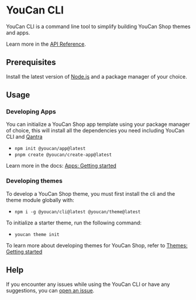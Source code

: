 # YouCan CLI

YouCan CLI is a command line tool to simplify building YouCan Shop themes and apps.

Learn more in the [API Reference](#).

## Prerequisites

Install the latest version of [Node.js](https://nodejs.org/en/download/) and a package manager of your choice.

## Usage

### Developing Apps

You can initialize a YouCan Shop app template using your package manager of choice, this will install all the dependencies you need including YouCan CLI and [Qantra](https://github.com/youcan-shop/qantra)

- `npm init @youcan/app@latest`
- `pnpm create @youcan/create-app@latest`

Learn more in the docs: [Apps: Getting started](https://developer.youcan.shop/apps/introduction.html)

### Developing themes

To develop a YouCan Shop theme, you must first install the cli and the theme module globally with:

- `npm i -g @youcan/cli@latest @youcan/theme@latest`

To initialize a starter theme, run the following command:

- `youcan theme init`

To learn more about developing themes for YouCan Shop, refer to [Themes: Getting started](https://developer.youcan.shop/themes/introduction.html)

## Help

If you encounter any issues while using the YouCan CLI or have any suggestions, you can [open an issue](https://github.com/youcan-shop/cli/issues).
